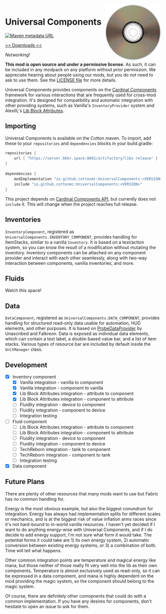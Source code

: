 <img src="icon.png" align="right" width="180px"/>

# Universal Components

[![Maven metadata URL](https://img.shields.io/maven-metadata/v?metadataUrl=http%3A%2F%2Fserver.bbkr.space%3A8081%2Fartifactory%2Flibs-release%2Fio%2Fgithub%2Fcottonmc%2FUniversalComponents%2Fmaven-metadata.xml)](http://server.bbkr.space:8081/artifactory/libs-release/io/github/cottonmc/UniversalComponents/)

[>> Downloads <<](https://github.com/CottonMC/UniversalComponents/releases)

*Networking!*

**This mod is open source and under a permissive license.** As such, it can be included in any modpack on any platform without prior permission. We appreciate hearing about people using our mods, but you do not need to ask to use them. See the [LICENSE file](LICENSE) for more details.

Universal Components provides components on the [Cardinal Components](https://github.com/OnyxStudios/Cardinal-Components-API) framework for various interactions that are frequently used for cross-mod integration. It's designed for compatibility and automatic integration with other providing systems, such as Vanilla's `InventoryProvider` system and AlexIIL's [Lib Block Attributes](https://github.com/AlexIIL/LibBlockAttributes).

## Importing

Universal Components is available on the Cotton maven. To import, add these to your `repositories` and `dependencies` blocks in your build.gradle:

```groovy
repositories {
    url { "https://server.bbkr.space:8081/artifactory/libs-release" }
}

dependencies {
    modImplementation "io.github.cottonmc:UniversalComponents:<VERSION>"
    include "io.github.cottonmc:UniversalComponents:<VERSION>"
}
```

This project depends on [Cardinal Components API](https://github.com/OnyxStudios/Cardinal-Components-API), but currently does not `include` it. This will change when the project reaches full release.

## Inventories

`InventoryComponent`, registered as `UniversalComponents.INVENTORY_COMPONENT`, provides handling for ItemStacks, similar to a vanilla `Inventory`. It is based on a test/action system, so you can know the result of a modification without mutating the inventory. Inventory components can be attached on any component provider and interact with each other seamlessly, along with two-way interaction between components, vanilla inventories, and more.

## Fluids

Watch this space!

## Data

`DataComponent`, registered as `UniversalComponents.DATA_COMPONENT`, provides handling for structured read-only data usable for automation, HUD elements, and other purposes. It is based on [ProbeDataProvider](https://github.com/elytra/ProbeDataProvider) by Unascribed and Falkreon. Data is exposed as individual data elements, which can contain a text label, a double-based value bar, and a list of item stacks. Various types of resource bar are included by default inside the `UnitManager` class.

## Development
- [x] Inventory component
  - [x] Vanilla integration - vanilla to component
  - [x] Vanilla integration - component to vanilla
  - [x] Lib Block Attributes integration - attribute to component
  - [x] Lib Block Attributes integration - component to attribute
  - [ ] Fluidity integration - device to component
  - [ ] Fluidity integration - component to device
  - [ ] Integration testing
- [ ] Fluid component
  - [ ] Lib Block Attributes integration - attribute to component
  - [ ] Lib Block Attributes integration - component to attribute
  - [ ] Fluidity integration - device to component
  - [ ] Fluidity integration - component to device
  - [ ] TechReborn integration - tank to component
  - [ ] TechReborn integration - component to tank
  - [ ] Integration testing
- [x] Data component

## Future Plans

There are plenty of other resources that many mods want to use but Fabric has no common handling for.

Energy is the most obvious example, but also the biggest conundrum for integration. Energy has always had implementation splits for different scales or mechanics, and is at the biggest risk of value inflation arms races since it's not hard-bound to in-world vanilla resources. I haven't yet decided if I want to do anything energy-wise with Universal Components, and if I do decide to add energy support, I'm not sure what form it would take. The potential forms it could take are 1) its own energy system, 2) automatic conversion between existing energy systems, or 3) a combination of both. Time will tell what happens.

Other common integration points are temperature and magical energy like mana, but those neither of those really fit very well into the lib as their own components. Temperature is almost exclusively used as read-only, so it can be expressed in a data component, and mana is highly dependent on the mod providing the magic system, so the component should belong to the magic system.

Of course, there are definitely other comopnents that could do with a common implementation. If you have any desires for components, don't hesitate to open an issue to ask for them.
